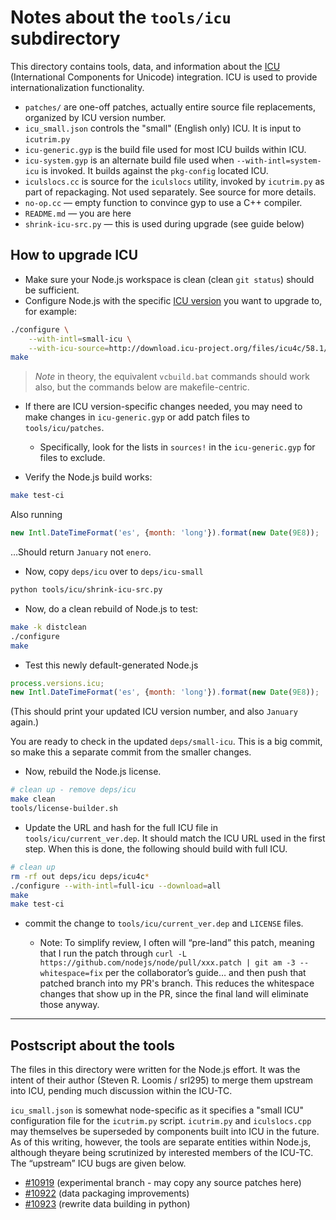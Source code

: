 # Notes about the `tools/icu` subdirectory

This directory contains tools, data, and information about the [ICU](http://icu-project.org)
(International Components for Unicode) integration. ICU is used to provide
internationalization functionality.

* `patches/` are one-off patches, actually entire source file replacements,
  organized by ICU version number.
* `icu_small.json` controls the "small" (English only) ICU. It is input to
  `icutrim.py`
* `icu-generic.gyp` is the build file used for most ICU builds within ICU.
  <!-- have fun -->
* `icu-system.gyp` is an alternate build file used when `--with-intl=system-icu`
   is invoked. It builds against the `pkg-config` located ICU.
* `iculslocs.cc` is source for the `iculslocs` utility, invoked by `icutrim.py`
   as part of repackaging. Not used separately. See source for more details.
* `no-op.cc` — empty function to convince gyp to use a C++ compiler.
* `README.md` — you are here
* `shrink-icu-src.py` — this is used during upgrade (see guide below)

## How to upgrade ICU

* Make sure your Node.js workspace is clean (clean `git status`) should be
  sufficient.
* Configure Node.js with the specific [ICU version](http://icu-project.org/download)
  you want to upgrade to, for example:

```bash
./configure \
    --with-intl=small-icu \
    --with-icu-source=http://download.icu-project.org/files/icu4c/58.1/icu4c-58_1-src.tgz
make
```

> _Note_ in theory, the equivalent `vcbuild.bat` commands should work also,
> but the commands below are makefile-centric.

* If there are ICU version-specific changes needed, you may need to make changes
  in `icu-generic.gyp` or add patch files to `tools/icu/patches`.
  * Specifically, look for the lists in `sources!` in the `icu-generic.gyp` for
  files to exclude.

* Verify the Node.js build works:

```bash
make test-ci
```

Also running

<!-- eslint-disable strict -->

```js
new Intl.DateTimeFormat('es', {month: 'long'}).format(new Date(9E8));
```

…Should return `January` not `enero`.

* Now, copy `deps/icu` over to `deps/icu-small`

```bash
python tools/icu/shrink-icu-src.py
```

* Now, do a clean rebuild of Node.js to test:

```bash
make -k distclean
./configure
make
```

* Test this newly default-generated Node.js

<!-- eslint-disable strict -->

```js
process.versions.icu;
new Intl.DateTimeFormat('es', {month: 'long'}).format(new Date(9E8));
```

(This should print your updated ICU version number, and also `January` again.)

You are ready to check in the updated `deps/small-icu`. This is a big commit,
so make this a separate commit from the smaller changes.

* Now, rebuild the Node.js license.

```bash
# clean up - remove deps/icu
make clean
tools/license-builder.sh
```

* Update the URL and hash for the full ICU file in `tools/icu/current_ver.dep`.
It should match the ICU URL used in the first step.  When this is done, the
following should build with full ICU.

```bash
# clean up
rm -rf out deps/icu deps/icu4c*
./configure --with-intl=full-icu --download=all
make
make test-ci
```

* commit the change to `tools/icu/current_ver.dep` and `LICENSE` files.

  * Note: To simplify review, I often will “pre-land” this patch, meaning that
  I run the patch through `curl -L https://github.com/nodejs/node/pull/xxx.patch
  | git am -3 --whitespace=fix` per the collaborator’s guide… and then push that
  patched branch into my PR's branch. This reduces the whitespace changes that
  show up in the PR, since the final land will eliminate those anyway.

-----

## Postscript about the tools

The files in this directory were written for the Node.js effort.
It was the intent of their author (Steven R. Loomis / srl295) to
merge them upstream into ICU, pending much discussion within the
ICU-TC.

`icu_small.json` is somewhat node-specific as it specifies a "small ICU"
configuration file for the `icutrim.py` script. `icutrim.py` and
`iculslocs.cpp` may themselves be superseded by components built into
ICU in the future. As of this writing, however, the tools are separate
entities within Node.js, although theyare being scrutinized by interested
members of the ICU-TC. The “upstream” ICU bugs are given below.

* [#10919](http://bugs.icu-project.org/trac/ticket/10919)
  (experimental branch - may copy any source patches here)
* [#10922](http://bugs.icu-project.org/trac/ticket/10922)
  (data packaging improvements)
* [#10923](http://bugs.icu-project.org/trac/ticket/10923)
  (rewrite data building in python)
